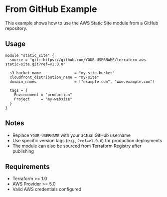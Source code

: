 # From GitHub Example

This example shows how to use the AWS Static Site module from a GitHub repository.

## Usage

```hcl
module "static_site" {
  source = "git::https://github.com/YOUR-USERNAME/terraform-aws-static-site.git?ref=v1.0.0"

  s3_bucket_name               = "my-site-bucket"
  cloudfront_distribution_name = "my-site"
  domain_names                 = ["example.com", "www.example.com"]

  tags = {
    Environment = "production"
    Project     = "my-website"
  }
}
```

## Notes

- Replace `YOUR-USERNAME` with your actual GitHub username
- Use specific version tags (e.g., `?ref=v1.0.0`) for production deployments
- The module can also be sourced from Terraform Registry after publishing

## Requirements

- Terraform >= 1.0
- AWS Provider >= 5.0
- Valid AWS credentials configured